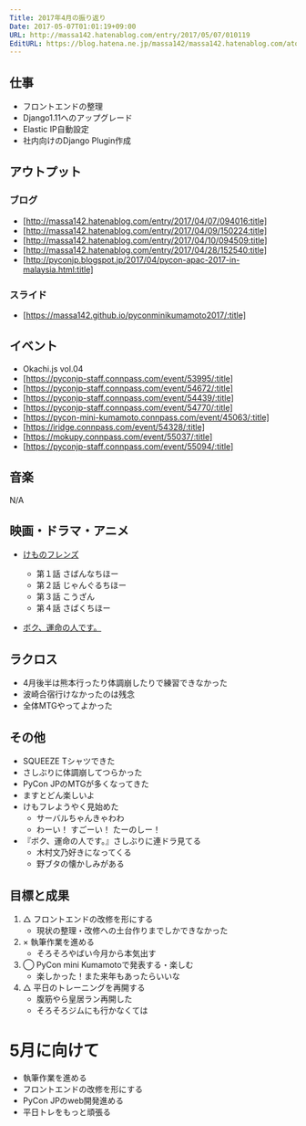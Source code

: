 ```yaml
---
Title: 2017年4月の振り返り
Date: 2017-05-07T01:01:19+09:00
URL: http://massa142.hatenablog.com/entry/2017/05/07/010119
EditURL: https://blog.hatena.ne.jp/massa142/massa142.hatenablog.com/atom/entry/10328749687243763940
---
```


## 仕事

+ フロントエンドの整理
+ Django1.11へのアップグレード
+ Elastic IP自動設定
+ 社内向けのDjango Plugin作成

## アウトプット

### ブログ
+ [http://massa142.hatenablog.com/entry/2017/04/07/094016:title]
+ [http://massa142.hatenablog.com/entry/2017/04/09/150224:title]
+ [http://massa142.hatenablog.com/entry/2017/04/10/094509:title]
+ [http://massa142.hatenablog.com/entry/2017/04/28/152540:title]
+ [http://pyconjp.blogspot.jp/2017/04/pycon-apac-2017-in-malaysia.html:title]

### スライド
+ [https://massa142.github.io/pyconminikumamoto2017/:title]

## イベント
+ Okachi.js vol.04
+ [https://pyconjp-staff.connpass.com/event/53995/:title]
+ [https://pyconjp-staff.connpass.com/event/54672/:title]
+ [https://pyconjp-staff.connpass.com/event/54439/:title]
+ [https://pyconjp-staff.connpass.com/event/54770/:title]
+ [https://pycon-mini-kumamoto.connpass.com/event/45063/:title]
+ [https://iridge.connpass.com/event/54328/:title]
+ [https://mokupy.connpass.com/event/55037/:title]
+ [https://pyconjp-staff.connpass.com/event/55094/:title]

## 音楽

N/A

## 映画・ドラマ・アニメ
+ [けものフレンズ](http://kemono-friends.jp/)
	+ 第１話 さばんなちほー
	+ 第２話 じゃんぐるちほー
	+ 第３話 こうざん
	+ 第４話 さばくちほー

+ [ボク、運命の人です。](http://www.ntv.co.jp/boku-unmei/)

## ラクロス

+ 4月後半は熊本行ったり体調崩したりで練習できなかった
+ 波崎合宿行けなかったのは残念
+ 全体MTGやってよかった

## その他
+ SQUEEZE Tシャツできた
+ さしぶりに体調崩してつらかった
+ PyCon JPのMTGが多くなってきた
+ ますとどん楽しいよ
+ けもフレようやく見始めた
	+ サーバルちゃんきゃわわ
	+ わーい！ すごーい！ たーのしー！
+ 『ボク、運命の人です。』さしぶりに連ドラ見てる
	+ 木村文乃好きになってくる
	+ 野ブタの懐かしみがある

## 目標と成果
1. △ フロントエンドの改修を形にする
    + 現状の整理・改修への土台作りまでしかできなかった
1. × 執筆作業を進める
    + そろそろやばい今月から本気出す
1. ◯ PyCon mini Kumamotoで発表する・楽しむ
    + 楽しかった！また来年もあったらいいな
1. △ 平日のトレーニングを再開する
	+ 腹筋やら皇居ラン再開した
	+ そろそろジムにも行かなくては

# 5月に向けて
+ 執筆作業を進める
+ フロントエンドの改修を形にする
+ PyCon JPのweb開発進める
+ 平日トレをもっと頑張る
